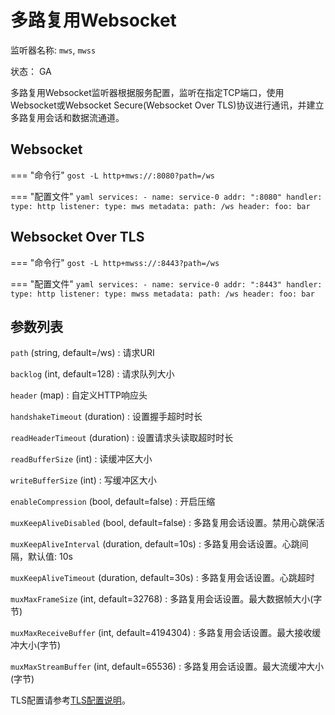 # 多路复用Websocket

监听器名称: `mws`, `mwss`

状态： GA

多路复用Websocket监听器根据服务配置，监听在指定TCP端口，使用Websocket或Websocket Secure(Websocket Over TLS)协议进行通讯，并建立多路复用会话和数据流通道。

## Websocket

=== "命令行"
    ```
	gost -L http+mws://:8080?path=/ws
	```

=== "配置文件"
    ```yaml
	services:
	- name: service-0
	  addr: ":8080"
	  handler:
		type: http
	  listener:
		type: mws
		metadata:
		  path: /ws
		  header:
		    foo: bar
	```

## Websocket Over TLS

=== "命令行"
    ```
	gost -L http+mwss://:8443?path=/ws
	```

=== "配置文件"
    ```yaml
	services:
	- name: service-0
	  addr: ":8443"
	  handler:
		type: http
	  listener:
		type: mwss
		metadata:
		  path: /ws
		  header:
		    foo: bar
	```

## 参数列表

`path` (string, default=/ws)
:    请求URI

`backlog` (int, default=128)
:    请求队列大小

`header` (map)
:    自定义HTTP响应头

`handshakeTimeout` (duration)
:    设置握手超时时长

`readHeaderTimeout` (duration)
:    设置请求头读取超时时长

`readBufferSize` (int)
:    读缓冲区大小

`writeBufferSize` (int)
:    写缓冲区大小

`enableCompression` (bool, default=false)
:    开启压缩

`muxKeepAliveDisabled` (bool, default=false)
:    多路复用会话设置。禁用心跳保活

`muxKeepAliveInterval` (duration, default=10s)
:    多路复用会话设置。心跳间隔，默认值: 10s

`muxKeepAliveTimeout` (duration, default=30s)
:    多路复用会话设置。心跳超时

`muxMaxFrameSize` (int, default=32768)
:    多路复用会话设置。最大数据帧大小(字节)

`muxMaxReceiveBuffer` (int, default=4194304)
:    多路复用会话设置。最大接收缓冲大小(字节)

`muxMaxStreamBuffer` (int, default=65536)
:    多路复用会话设置。最大流缓冲大小(字节)


TLS配置请参考[TLS配置说明](/tutorials/tls/)。